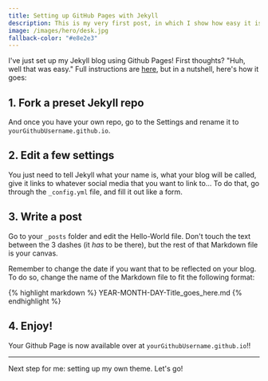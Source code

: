 ```yaml
---
title: Setting up GitHub Pages with Jekyll
description: This is my very first post, in which I show how easy it is to get a first version of a blog up with Github Pages and Jekyll Now.
image: /images/hero/desk.jpg
fallback-color: "#e8e2e3"
---
```


I've just set up my Jekyll blog using Github Pages! First thoughts? "Huh, well that was easy." Full instructions are [here](https://github.com/barryclark/jekyll-now), but in a nutshell, here's how it goes:

## 1. Fork a preset Jekyll repo

And once you have your own repo, go to the Settings and rename it to `yourGithubUsername.github.io`.

## 2. Edit a few settings

You just need to tell Jekyll what your name is, what your blog will be called, give it links to whatever social media that you want to link to... To do that, go through the `_config.yml` file, and fill it out like a form.

<!-- More -->

## 3. Write a post

Go to your `_posts` folder and edit the Hello-World file. Don't touch the text between the 3 dashes (it *has* to be there), but the rest of that Markdown file is your canvas.

Remember to change the date if you want that to be reflected on your blog. To do so, change the name of the Markdown file to fit the following format:

{% highlight markdown %}
    YEAR-MONTH-DAY-Title_goes_here.md
{% endhighlight %}

## 4. Enjoy!

Your Github Page is now available over at `yourGithubUsername.github.io`!!

***

Next step for me: setting up my own theme. Let's go!
